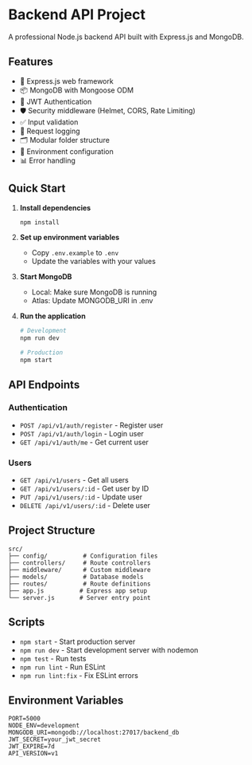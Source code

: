 # Backend API Project

A professional Node.js backend API built with Express.js and MongoDB.

## Features

- 🚀 Express.js web framework
- 📦 MongoDB with Mongoose ODM
- 🔐 JWT Authentication
- 🛡️ Security middleware (Helmet, CORS, Rate Limiting)
- ✅ Input validation
- 📝 Request logging
- 🗂️ Modular folder structure
- 🔧 Environment configuration
- 📊 Error handling

## Quick Start

1. **Install dependencies**

   ```bash
   npm install
   ```

2. **Set up environment variables**

   - Copy `.env.example` to `.env`
   - Update the variables with your values

3. **Start MongoDB**

   - Local: Make sure MongoDB is running
   - Atlas: Update MONGODB_URI in .env

4. **Run the application**

   ```bash
   # Development
   npm run dev

   # Production
   npm start
   ```

## API Endpoints

### Authentication

- `POST /api/v1/auth/register` - Register user
- `POST /api/v1/auth/login` - Login user
- `GET /api/v1/auth/me` - Get current user

### Users

- `GET /api/v1/users` - Get all users
- `GET /api/v1/users/:id` - Get user by ID
- `PUT /api/v1/users/:id` - Update user
- `DELETE /api/v1/users/:id` - Delete user

## Project Structure

```
src/
├── config/          # Configuration files
├── controllers/     # Route controllers
├── middleware/      # Custom middleware
├── models/          # Database models
├── routes/          # Route definitions
├── app.js          # Express app setup
└── server.js       # Server entry point
```

## Scripts

- `npm start` - Start production server
- `npm run dev` - Start development server with nodemon
- `npm test` - Run tests
- `npm run lint` - Run ESLint
- `npm run lint:fix` - Fix ESLint errors

## Environment Variables

```env
PORT=5000
NODE_ENV=development
MONGODB_URI=mongodb://localhost:27017/backend_db
JWT_SECRET=your_jwt_secret
JWT_EXPIRE=7d
API_VERSION=v1
```
